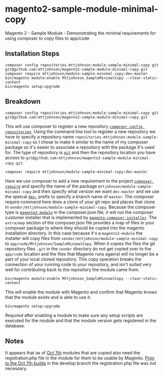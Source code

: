 # magento2-sample-module-minimal-copy
Magento 2 - Sample Module - Demonstrating the minimal requirements for using composer to copy files to app/code

## Installation Steps

    composer config repositories.mttjohnson-module-sample-minimal-copy git git@github.com:mttjohnson/magento2-sample-module-minimal-copy.git
    composer require mttjohnson/module-sample-minimal-copy:dev-master
    bin/magento module:enable Mttjohnson_SampleMinimalCopy --clear-static-content
    bin/magento setup:upgrade


## Breakdown

    composer config repositories.mttjohnson-module-sample-minimal-copy git git@github.com:mttjohnson/magento2-sample-module-minimal-copy.git
This will use composer to register a new repository [`composer config repositories`](https://getcomposer.org/doc/03-cli.md#modifying-repositories). Using the command line tool to register a new repository we have to specify a repository name `repositories.mttjohnson-module-sample-minimal-copy` so I chose to make it similar to the name of my composer package so it's easier to associate a repository with the package it's used for. The type of repository is [`git`](https://getcomposer.org/doc/05-repositories.md#git-alternatives) and then the repository location you have access to `git@github.com:mttjohnson/magento2-sample-module-minimal-copy.git`.

    composer require mttjohnson/module-sample-minimal-copy:dev-master
Here we use composer to add a new requirement to the project [`composer require`](https://getcomposer.org/doc/03-cli.md#require) and specify the name of the package `mttjohnson/module-sample-minimal-copy` and then specify what version we want `dev-master` and we use the speical [`dev-`](https://getcomposer.org/doc/02-libraries.md#branches) prefix to specify a branch name of `master`.
The composer require command here does a clone of your git repo and places that clone in `vendor/mttjohnson/module-sample-minimal-copy`. Because the composer type is [`magento2-module`](https://github.com/magento/magento-composer-installer#magento-module) in the composer.json file, it will run the composer customer installer that is implemented by [`magento-composer-installer`](https://github.com/magento/magento-composer-installer). The `extra/map` section of the composer.json file provides a map of files in your composer package to where they should be copied into the magento installation directory. In this case because it's a `magento2-module` the installer will copy files from `vendor/mttjohnson/module-sample-minimal-copy` to `app/code/Mttjohnson/SampleMinimalCopy`. When it copies the files the git repository files `.git` in the `vendor` directory do not get copied over to the `app/code` location and the files that Magento runs against will no longer be a part of your local cloned repository. This copy operation breaks the connection of your running code to your repository, and isn't suited very well for contributing back to the repository the module came from.

    bin/magento module:enable Mttjohnson_SampleMinimalCopy --clear-static-content
This will enable the module with Magento and confirm that Magento knows that the module exists and is able to use it.

    bin/magento setup:upgrade
Required after enabling a module to make sure any setup scripts are executed for the module and that the module version gets registered in the database.

## Notes
It appears that as of [Oct 7th](https://github.com/magento/magento2/commit/86d5abe5adf8f452e52e5876c1ba2008aa0e6e30) modules that are copied also need the registration.php file in the module for them to be usable by Magento. [Prior to the Oct 7th builds](https://github.com/magento/magento2/commit/168d27c990e99cda444fff21291be92d9f923ed3) in the develop branch the registration.php file was not necessary.
